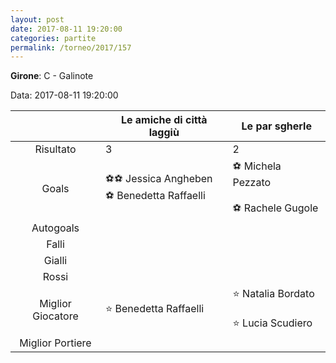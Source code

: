 ```yaml
---
layout: post
date: 2017-08-11 19:20:00
categories: partite
permalink: /torneo/2017/157
---
```

**Girone**: C - Galinote

Data: 2017-08-11 19:20:00

| | Le amiche di città laggiù | Le par sgherle |
|:-----:|-----|-----|
Risultato|3|2
Goals|⚽⚽ Jessica Angheben<br/>⚽ Benedetta Raffaelli |⚽ Michela Pezzato<br/><br/>⚽ Rachele Gugole <br/>
Autogoals||
Falli||
Gialli||
Rossi||
Miglior Giocatore|⭐ Benedetta Raffaelli <br/>|⭐ Natalia Bordato<br/><br/>⭐ Lucia Scudiero<br/>
Miglior Portiere||
